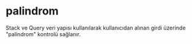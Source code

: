 # palindrom
Stack ve Query veri yapısı kullanılarak kullanıcıdan alınan girdi üzerinde "palindrom" kontrolü sağlanır.
